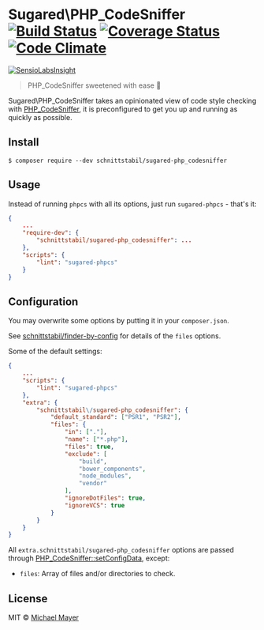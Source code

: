 # Sugared\PHP_CodeSniffer [![Build Status](https://travis-ci.org/schnittstabil/sugared-php_codesniffer.svg?branch=master)](https://travis-ci.org/schnittstabil/sugared-php_codesniffer) [![Coverage Status](https://coveralls.io/repos/schnittstabil/sugared-php_codesniffer/badge.svg?branch=master&service=github)](https://coveralls.io/github/schnittstabil/sugared-php_codesniffer?branch=master) [![Code Climate](https://codeclimate.com/github/schnittstabil/sugared-php_codesniffer/badges/gpa.svg)](https://codeclimate.com/github/schnittstabil/sugared-php_codesniffer)

[![SensioLabsInsight](https://insight.sensiolabs.com/projects/44d3d0b9-d0bd-4714-85d5-1a5cb34522ca/big.png)](https://insight.sensiolabs.com/projects/44d3d0b9-d0bd-4714-85d5-1a5cb34522ca)

> PHP_CodeSniffer sweetened with ease :cherries:

Sugared\PHP_CodeSniffer takes an opinionated view of code style checking with [PHP_CodeSniffer](https://github.com/squizlabs/PHP_CodeSniffer), it is preconfigured to get you up and running as quickly as possible.

## Install

```
$ composer require --dev schnittstabil/sugared-php_codesniffer
```

## Usage

Instead of running `phpcs` with all its options, just run `sugared-phpcs` - that's it:

```json
{
    ...
    "require-dev": {
        "schnittstabil/sugared-php_codesniffer": ...
    },
    "scripts": {
        "lint": "sugared-phpcs"
    }
}
```

## Configuration

You may overwrite some options by putting it in your `composer.json`.

See [schnittstabil/finder-by-config](https://github.com/schnittstabil/finder-by-config) for details of the `files` options.

Some of the default settings:
```json
{
    ...
    "scripts": {
        "lint": "sugared-phpcs"
    },
    "extra": {
        "schnittstabil\/sugared-php_codesniffer": {
            "default_standard": ["PSR1", "PSR2"],
            "files": {
                "in": ["."],
                "name": ["*.php"],
                "files": true,
                "exclude": [
                    "build",
                    "bower_components",
                    "node_modules",
                    "vendor"
                ],
                "ignoreDotFiles": true,
                "ignoreVCS": true
            }
        }
    }
}
```

All `extra.schnittstabil/sugared-php_codesniffer` options are passed through [PHP_CodeSniffer::setConfigData](https://github.com/squizlabs/PHP_CodeSniffer/blob/2.6.0/CodeSniffer.php#L2353), except:

* `files`: Array of files and/or directories to check.


## License

MIT © [Michael Mayer](http://schnittstabil.de)
